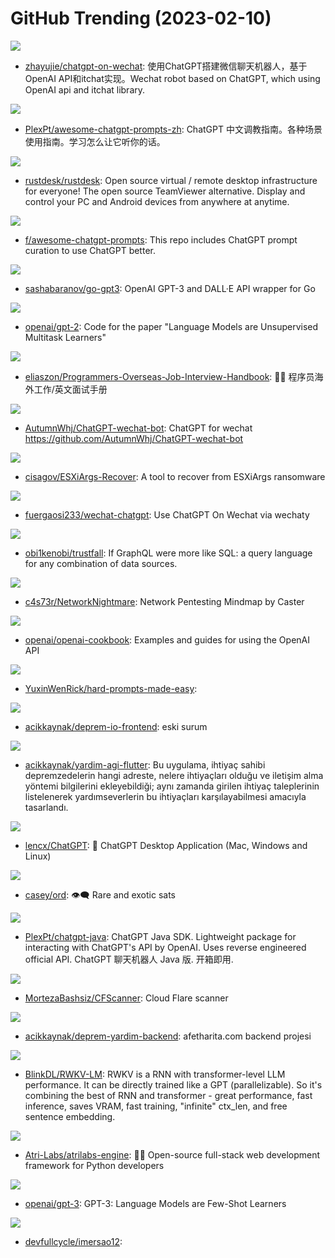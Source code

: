 # GitHub Trending (2023-02-10)

![](https://img.shields.io/badge/Python-New%20245-green?style=flat-square&logo=appveyor)
- [zhayujie/chatgpt-on-wechat](https://github.com/zhayujie/chatgpt-on-wechat): 使用ChatGPT搭建微信聊天机器人，基于OpenAI API和itchat实现。Wechat robot based on ChatGPT, which using OpenAI api and itchat library.

![](https://img.shields.io/badge/none-New%20522-green?style=flat-square&logo=appveyor)
- [PlexPt/awesome-chatgpt-prompts-zh](https://github.com/PlexPt/awesome-chatgpt-prompts-zh): ChatGPT 中文调教指南。各种场景使用指南。学习怎么让它听你的话。

![](https://img.shields.io/badge/Rust-New%20221-green?style=flat-square&logo=appveyor)
- [rustdesk/rustdesk](https://github.com/rustdesk/rustdesk): Open source virtual / remote desktop infrastructure for everyone! The open source TeamViewer alternative. Display and control your PC and Android devices from anywhere at anytime.

![](https://img.shields.io/badge/HTML-New%20580-green?style=flat-square&logo=appveyor)
- [f/awesome-chatgpt-prompts](https://github.com/f/awesome-chatgpt-prompts): This repo includes ChatGPT prompt curation to use ChatGPT better.

![](https://img.shields.io/badge/Go-New%2028-green?style=flat-square&logo=appveyor)
- [sashabaranov/go-gpt3](https://github.com/sashabaranov/go-gpt3): OpenAI GPT-3 and DALL·E API wrapper for Go

![](https://img.shields.io/badge/Python-New%2046-green?style=flat-square&logo=appveyor)
- [openai/gpt-2](https://github.com/openai/gpt-2): Code for the paper "Language Models are Unsupervised Multitask Learners"

![](https://img.shields.io/badge/none-New%20430-green?style=flat-square&logo=appveyor)
- [eliaszon/Programmers-Overseas-Job-Interview-Handbook](https://github.com/eliaszon/Programmers-Overseas-Job-Interview-Handbook): 🏂🏻 程序员海外工作/英文面试手册

![](https://img.shields.io/badge/TypeScript-New%20237-green?style=flat-square&logo=appveyor)
- [AutumnWhj/ChatGPT-wechat-bot](https://github.com/AutumnWhj/ChatGPT-wechat-bot): ChatGPT for wechat https://github.com/AutumnWhj/ChatGPT-wechat-bot

![](https://img.shields.io/badge/Shell-New%2031-green?style=flat-square&logo=appveyor)
- [cisagov/ESXiArgs-Recover](https://github.com/cisagov/ESXiArgs-Recover): A tool to recover from ESXiArgs ransomware

![](https://img.shields.io/badge/TypeScript-New%20327-green?style=flat-square&logo=appveyor)
- [fuergaosi233/wechat-chatgpt](https://github.com/fuergaosi233/wechat-chatgpt): Use ChatGPT On Wechat via wechaty

![](https://img.shields.io/badge/Rust-New%20102-green?style=flat-square&logo=appveyor)
- [obi1kenobi/trustfall](https://github.com/obi1kenobi/trustfall): If GraphQL were more like SQL: a query language for any combination of data sources.

![](https://img.shields.io/badge/none-New%2041-green?style=flat-square&logo=appveyor)
- [c4s73r/NetworkNightmare](https://github.com/c4s73r/NetworkNightmare): Network Pentesting Mindmap by Caster

![](https://img.shields.io/badge/Jupyter%20Notebook-New%20174-green?style=flat-square&logo=appveyor)
- [openai/openai-cookbook](https://github.com/openai/openai-cookbook): Examples and guides for using the OpenAI API

![](https://img.shields.io/badge/Python-New%2049-green?style=flat-square&logo=appveyor)
- [YuxinWenRick/hard-prompts-made-easy](https://github.com/YuxinWenRick/hard-prompts-made-easy): 

![](https://img.shields.io/badge/HTML-New%2011-green?style=flat-square&logo=appveyor)
- [acikkaynak/deprem-io-frontend](https://github.com/acikkaynak/deprem-io-frontend): eski surum

![](https://img.shields.io/badge/Dart-New%2034-green?style=flat-square&logo=appveyor)
- [acikkaynak/yardim-agi-flutter](https://github.com/acikkaynak/yardim-agi-flutter): Bu uygulama, ihtiyaç sahibi depremzedelerin hangi adreste, nelere ihtiyaçları olduğu ve iletişim alma yöntemi bilgilerini ekleyebildiği; aynı zamanda girilen ihtiyaç taleplerinin listelenerek yardımseverlerin bu ihtiyaçları karşılayabilmesi amacıyla tasarlandı.

![](https://img.shields.io/badge/Rust-New%20813-green?style=flat-square&logo=appveyor)
- [lencx/ChatGPT](https://github.com/lencx/ChatGPT): 🔮 ChatGPT Desktop Application (Mac, Windows and Linux)

![](https://img.shields.io/badge/Rust-New%2076-green?style=flat-square&logo=appveyor)
- [casey/ord](https://github.com/casey/ord): 👁‍🗨 Rare and exotic sats

![](https://img.shields.io/badge/Java-New%2026-green?style=flat-square&logo=appveyor)
- [PlexPt/chatgpt-java](https://github.com/PlexPt/chatgpt-java): ChatGPT Java SDK. Lightweight package for interacting with ChatGPT's API by OpenAI. Uses reverse engineered official API. ChatGPT 聊天机器人 Java 版. 开箱即用.

![](https://img.shields.io/badge/Shell-New%2027-green?style=flat-square&logo=appveyor)
- [MortezaBashsiz/CFScanner](https://github.com/MortezaBashsiz/CFScanner): Cloud Flare scanner

![](https://img.shields.io/badge/Python-New%2034-green?style=flat-square&logo=appveyor)
- [acikkaynak/deprem-yardim-backend](https://github.com/acikkaynak/deprem-yardim-backend): afetharita.com backend projesi

![](https://img.shields.io/badge/Python-New%2025-green?style=flat-square&logo=appveyor)
- [BlinkDL/RWKV-LM](https://github.com/BlinkDL/RWKV-LM): RWKV is a RNN with transformer-level LLM performance. It can be directly trained like a GPT (parallelizable). So it's combining the best of RNN and transformer - great performance, fast inference, saves VRAM, fast training, "infinite" ctx_len, and free sentence embedding.

![](https://img.shields.io/badge/TypeScript-New%20105-green?style=flat-square&logo=appveyor)
- [Atri-Labs/atrilabs-engine](https://github.com/Atri-Labs/atrilabs-engine): 🧘‍♀️ Open-source full-stack web development framework for Python developers

![](https://img.shields.io/badge/none-New%2039-green?style=flat-square&logo=appveyor)
- [openai/gpt-3](https://github.com/openai/gpt-3): GPT-3: Language Models are Few-Shot Learners

![](https://img.shields.io/badge/TypeScript-New%2017-green?style=flat-square&logo=appveyor)
- [devfullcycle/imersao12](https://github.com/devfullcycle/imersao12): 

